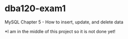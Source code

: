 # dba120-exam1

MySQL Chapter 5 - How to insert, update, and delete data

*I am in the middle of this project so it is not done yet!
